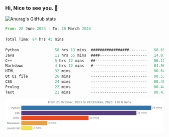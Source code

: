 ### Hi, Nice to see you. 👋

<!--
**EtherFin/EtherFin** is a ✨ _special_ ✨ repository because its `README.md` (this file) appears on your GitHub profile.

Here are some ideas to get you started:

- 🔭 I’m currently working on ...
- 🌱 I’m currently learning ...
- 👯 I’m looking to collaborate on ...
- 🤔 I’m looking for help with ...
- 💬 Ask me about ...
- 📫 How to reach me: ...
- 😄 Pronouns: ...
- ⚡ Fun fact: ...
-->


![Anurag's GitHub stats](https://github-readme-stats.vercel.app/api?username=EtherFin&bg_color=30,e96443,e97f43,e99943,e9b443,e9ce43,e9e843,d3e943,bee943,a9e943,94e943&title_color=fff&text_color=000&show_icons=true&icon_color=000)


<!--START_SECTION:waka-->

```rust
From: 28 June 2023 - To: 18 March 2024

Total Time: 84 hrs 45 mins

Python                58 hrs 13 mins  #################--------   68.69 %
Java                  11 hrs 55 mins  ####---------------------   14.07 %
C++                   5 hrs 12 mins   ##-----------------------   06.15 %
Markdown              4 hrs 12 mins   #------------------------   04.96 %
HTML                  32 mins         -------------------------   00.64 %
Qt UI file            26 mins         -------------------------   00.53 %
CSS                   24 mins         -------------------------   00.48 %
Prolog                22 mins         -------------------------   00.44 %
Text                  21 mins         -------------------------   00.42 %
```

<!--END_SECTION:waka-->

<img
  src="https://github.com/EtherFin/EtherFin/blob/master/images/stat.svg"
  alt="Work Dashboard"
/>

